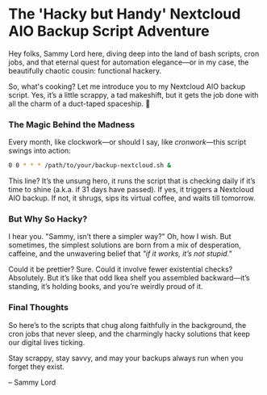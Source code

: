 # The 'Hacky but Handy' Nextcloud AIO Backup Script Adventure

Hey folks, Sammy Lord here, diving deep into the land of bash scripts, cron jobs, and that eternal quest for automation elegance—or in my case, the beautifully chaotic cousin: functional hackery.

So, what's cooking? Let me introduce you to my Nextcloud AIO backup script. Yes, it’s a little scrappy, a tad makeshift, but it gets the job done with all the charm of a duct-taped spaceship. 🚀

### The Magic Behind the Madness

Every month, like clockwork—or should I say, like *cronwork*—this script swings into action:

```bash
0 0 * * * /path/to/your/backup-nextcloud.sh &
```

This line? It’s the unsung hero, it runs the script that is checking daily if it’s time to shine (a.k.a. if 31 days have passed). If yes, it triggers a Nextcloud AIO backup. If not, it shrugs, sips its virtual coffee, and waits till tomorrow.

### But Why So Hacky?

I hear you. "Sammy, isn’t there a simpler way?" Oh, how I wish. But sometimes, the simplest solutions are born from a mix of desperation, caffeine, and the unwavering belief that *"if it works, it’s not stupid."*

Could it be prettier? Sure. Could it involve fewer existential checks? Absolutely. But it’s like that odd Ikea shelf you assembled backward—it’s standing, it’s holding books, and you’re weirdly proud of it.

### Final Thoughts

So here’s to the scripts that chug along faithfully in the background, the cron jobs that never sleep, and the charmingly hacky solutions that keep our digital lives ticking.

Stay scrappy, stay savvy, and may your backups always run when you forget they exist.

– Sammy Lord
